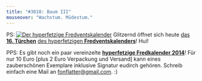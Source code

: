 ```yaml
---
title: "#3010: Baum III"
mouseover: "Wachstum. Müdestum."
---
```


PS:
<a href="http://www.fonflatter.de/der-fetzige-fredventskalender-2013"><img title="Der hyperfetzige Fredventskalender" src="http://www.fonflatter.de/adv12/fredventskalender_banner.png"></a>
Glitzernd öffnet sich heute <a href="http://www.fonflatter.de/2013/12/16/das-16-tuerchen" title="Das 16. Türchen">das <strong>16. Türchen</strong></a> <a href="http://www.fonflatter.de/der-fetzige-fredventskalender-2013" title="Der hyperfetzige Fredventskalender 2013">des hyperfetzigen <strong>Fredventskalenders</strong></a>!
Hui!

PPS:
Es gibt noch ein paar vereinzelte <a href="http://www.fonflatter.de/dateien/kalender_fonflatter_2014.pdf" title="Der hyperfetzige Fredkalender 2014" target="_blank"><strong>hyperfetzige Fredkalender 2014</strong></a>! Für nur 10 Euro [plus 2 Euro Verpackung und Versand] kann eines zauberschönen Exemplare inklusive Signatur eudirch gehören. 
Schreib einfach eine Mail an fonflatter@gmail.com.
:)

